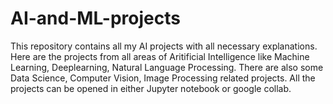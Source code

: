 # AI-and-ML-projects
This repository contains all my AI projects with all necessary explanations.
Here are the projects from all areas of Aritificial Intelligence like Machine Learning, Deeplearning, Natural Language Processing.
There are also some Data Science, Computer Vision, Image Processing related projects.
All the projects can be opened in either Jupyter notebook or google collab.
